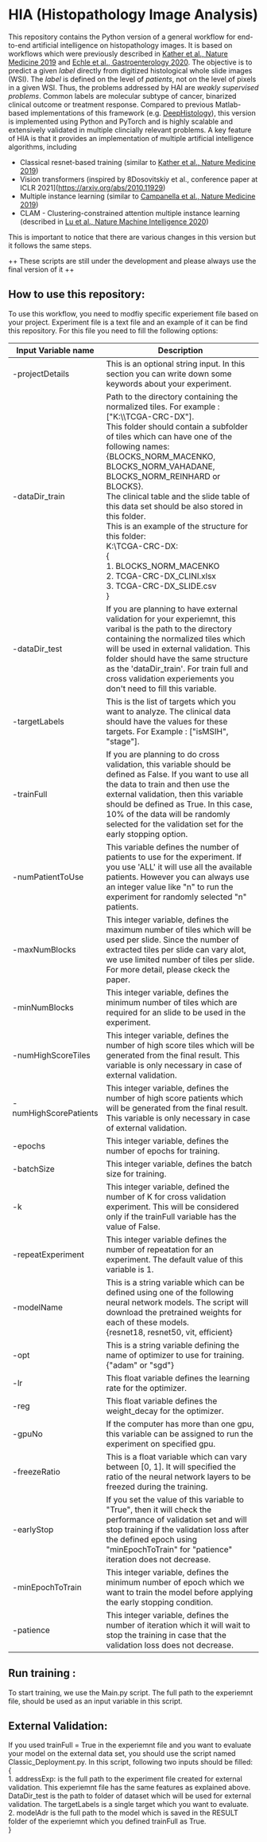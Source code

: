 # HIA (Histopathology Image Analysis)

This repository contains the Python version of a general workflow for end-to-end artificial intelligence on histopathology images. It is based on workflows which were previously described in [Kather et al., Nature Medicine 2019](https://www.nature.com/articles/s41591-019-0462-y) and [Echle et al., Gastroenterology 2020](https://www.sciencedirect.com/science/article/pii/S0016508520348186?via%3Dihu). The objective is to predict a given *label* directly from digitized histological whole slide images (WSI). The *label* is defined on the level of *patients*, not on the level of pixels in a given WSI. Thus, the problems addressed by HAI are *weakly supervised problems*. Common labels are molecular subtype of cancer, binarized clinical outcome or treatment response. Compared to previous Matlab-based implementations of this framework (e.g. [DeepHistology](https://github.com/jnkather/DeepHistology)), this version is implemented using Python and PyTorch and is highly scalable and extensively validated in multiple clincially relevant problems. A key feature of HIA is that it provides an implementation of multiple artificial intelligence algorithms, including
- Classical resnet-based training (similar to [Kather et al., Nature Medicine 2019](https://www.nature.com/articles/s41591-019-0462-y))
- Vision transformers (inspired by  8Dosovitskiy et al., conference paper at ICLR 2021](https://arxiv.org/abs/2010.11929)
- Multiple instance learning (similar to [Campanella et al., Nature Medicine 2019](https://www.nature.com/articles/s41591-019-0508-1))
- CLAM - Clustering-constrained attention multiple instance learning (described in [Lu et al., Nature Machine Intelligence 2020](https://www.nature.com/articles/s41551-020-00682-w))

This is important to notice that there are various changes in this version but it follows the same steps.

++ These scripts are still under the development and please always use the final version of it ++

## How to use this repository:
To use this workflow, you need to modfiy specific experiement file based on your project. Experiment file is a text file and an example of it can be find this repository. For this file you need to fill the following options:

Input Variable name | Description
--- | ---
-projectDetails | This is an optional string input. In this section you can write down some keywords about your experiment.|
-dataDir_train | Path to the directory containing the normalized tiles. For example : ["K:\\\TCGA-CRC-DX"]. <br/> This folder should contain a subfolder of tiles which can have one of the following names: <br/> {BLOCKS_NORM_MACENKO, BLOCKS_NORM_VAHADANE, BLOCKS_NORM_REINHARD or BLOCKS}. <br/>The clinical table and the slide table of this data set should be also stored in this folder. <br/>This is an example of the structure for this folder: <br/> K:\\TCGA-CRC-DX: <br/> { <br/> 1. BLOCKS_NORM_MACENKO <br/>2. TCGA-CRC-DX_CLINI.xlsx <br/>3. TCGA-CRC-DX_SLIDE.csv <br/> }
-dataDir_test | If you are planning to have external validation for your experiemnt, this varibal is the path to the directory containing the normalized tiles which will be used in external validation. This folder should have the same structure as the 'dataDir_train'. For train full and cross validation experiements you don't need to fill this variable.
-targetLabels | This is the list of targets which you want to analyze. The clinical data should have the values for these targets. For Example : ["isMSIH", "stage"].
-trainFull | If you are planning to do cross validation, this variable should be defined as False. If you want to use all the data to train and then use the external validation, then this variable should be defined as True. In this case, 10% of the data will be randomly selected for the validation set for the early stopping option.
-numPatientToUse | This variable defines the number of patients to use for the experiment. If you use 'ALL' it will use all the available patients. However you can always use an integer value like "n" to run the experiment for randomly selected "n" patients.
-maxNumBlocks | This integer variable, defines the maximum number of tiles which will be used per slide. Since the number of extracted tiles per slide can vary alot, we use limited number of tiles per slide. For more detail, please ckeck the paper.
-minNumBlocks | This integer variable, defines the minimum number of tiles which are required for an slide to be used in the experiment.
-numHighScoreTiles | This integer variable, defines the number of high score tiles which will be generated from the final result. This variable is only necessary in case of external validation.
-numHighScorePatients | This integer variable, defines the number of high score patients which will be generated from the final result. This variable is only necessary in case of external validation.
-epochs | This integer variable, defines the number of epochs for training.
-batchSize |  This integer variable, defines the batch size for training.
-k | This integer variable, defined the number of K for cross validation experiment. This will be considered only if the trainFull variable has the value of False.
-repeatExperiment | This integer variable defines the number of repeatation for an experiment. The default value of this variable is 1.
-modelName | This is a string variable which can be defined using one of the following neural network models. The script will download the pretrained weights for each of these models.<br/> {resnet18, resnet50, vit, efficient}
-opt | This is a string variable defining the name of optimizer to use for training. <br/> {"adam" or "sgd"}
-lr | This float variable defines the learning rate for the optimizer.
-reg | This float variable defines the weight_decay for the optimizer.
-gpuNo | If the computer has more than one gpu, this variable can be assigned to run the experiment on specified gpu.
-freezeRatio | This is a float variable which can vary between [0, 1]. It will specified the ratio of the neural network layers to be freezed during the training.
-earlyStop | If you set the value of this variable to "True", then it will check the performance of validation set and will stop training if the validation loss after the defined epoch using "minEpochToTrain" for "patience" iteration does not decrease.
-minEpochToTrain | This integer variable, defines the minimum number of epoch which we want to train the model before applying the early stopping condition.
-patience | This integer variable, defines the number of iteration which it will wait to stop the training in case that the validation loss does not decrease.

## Run training :

To start training, we use the Main.py script. The full path to the experiemnt file, should be used as an input variable in this script.

## External Validation:

If you used trainFull = True in the experiemnt file and you want to evaluate your model on the external data set, you should use the script named Classic_Deployment.py. In this script, following two inputs should be filled: <br/>  { <br/>  1. addressExp: is the full path to the experiment file created for external validation. This experiemnt file has the same features as explained above. DataDir_test is the path to folder of dataset which will be used for external validation. The targetLabels is a single target which you want to evaluate. <br/>  2. modelAdr is the full path to the model which is saved in the RESULT folder of the experiemnt which you defined trainFull as True.<br/> }
